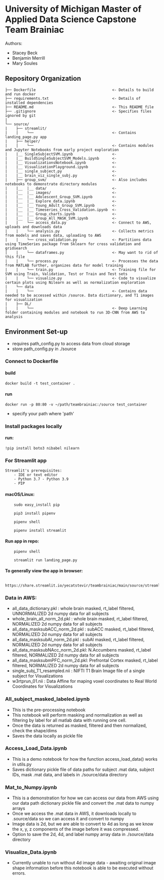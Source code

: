 # University of Michigan Master of Applied Data Science Capstone Team Brainiac

Authors:

- Stacey Beck 
- Benjamin Merrill
- Mary Soules

## Repository Organization
    ├── Dockerfile                                   <- Details to build and run docker
    ├── requirements.txt                             <- Details of installed dependencies
    ├── README.md                                    <- This README file
    ├── .gitignore                                   <- Specifies files ignored by git
    |
    └── source/
    |    ├── streamlit/
    |    |    └──                                    <- Contains landing_page.py app
    |    ├── helper/
    |    |    └──                                    <- Contains modules and Jupyter Notebooks from early project exploration
    |    |__ SingleSubjectSVM.ipynb                  <-
    |    |__ BuildSingleSubjectSVM_Models.ipynb      <-
    |    |__ VisualizationsNotebook.ipynb            <-
    |    |__ VisualizationPlayground.ipynb           <-
    |    |__ single_subject.py                       <-
    |    |__ brain_viz_single_subj.py                <-
    |    ├── group_svm/                              <- Also includes notebooks to demonstrate directory modules
    |    |__  |__ data/                              <-
    |    |__  |__ images/                            <-
    |    |__  |__ Adolescent_Group_SVM.ipynb         <-
    |    |__  |__ Explore_data.ipynb                 <-
    |    |__  |__ Young_Adult_Group_SVM.ipynb        <-
    |    |__  |__ Timeseries_Cross_Validation.ipynb  <-
    |    |__  |__ Group_charts.ipynb                 <-
    |    |__  |__ Group_All_MASK_SVM.ipynb           <-
    |    |    └── access_data.py                     <- Connect to AWS, uploads and downloads data
    |    |    └── analysis.py                        <- Collects metrics from models and saves data, uploading to AWS
    |    |    └── cross_validation.py                <- Partitions data using TimeSeries package from Sklearn for cross validation and gridsearch
    |    |    └── dataframes.py                      <- May want to rid of this file
    |    |    └── process.py                         <- Processes the data from MATLAB further, organizes data for model training
    |    |    └── train.py                           <- Training file for SVM using Train, Validation, Test or Train and Test sets
    |    |    └── visualize.py                       <- Code to visualize certain plots using Nilearn as well as normalization exploration
    |    └── data   
    |    |    └──                                    <- Contains data needed to be accessed within /source. Data dictionary, and T1 images for visualization 
    |    ├── DL/
    |    |    └──                                    <- Deep Learning folder containing modules and notebook to run 3D-CNN from AWS to analysis
 
## Environment Set-up

- requires path_config.py to access data from cloud storage
- store path_config.py in ./source

### Connect to Dockerfile 
#### build 
    docker build -t test_container .

#### run
    docker run -p 80:80 -v ~/path/teambrainiac:/source test_container

* specify your path where 'path'

### Install packages locally

#### run:
    !pip install boto3 nibabel nilearn
    
### For Streamlit app
    Streamlit's prerequisites:
        - IDE or text editor
        - Python 3.7 - Python 3.9
        - PIP
        
#### macOS/Linux:
        sudo easy_install pip
        
        pip3 install pipenv
        
        pipenv shell
        
        pipenv install streamlit
        
#### Run app in repo:
        pipenv shell
        
        streamlit run landing_page.py
        
#### To generally view the app in browser:
        https://share.streamlit.io/yecatstevir/teambrainiac/main/source/streamlit/landing_page.py
        

### Data in AWS:
- all_data_dictionary.pkl         : whole brain masked, rt_label filtered, UNNORMALIZED 2d numpy data for all subjects
- whole_brain_all_norm_2d.pkl     : whole brain masked, rt_label filtered, NORMALIZED 2d numpy data for all subjects
- all_data_masksubACC_norm_2d.pkl : subACC masked, rt_label filtered, NORMALIZED 2d numpy data for all subjects
- all_data_masksubAI_norm_2d.pkl  : subAI masked, rt_label filtered, NORMALIZED 2d numpy data for all subjects
- all_data_masksubNAcc_norm_2d.pkl: N.Accumbens masked, rt_label filtered, NORMALIZED 2d numpy data for all subjects
- all_data_masksubmPFC_norm_2d.pkl: Prefrontal Cortex masked, rt_label filtered, NORMALIZED 2d numpy data for all subjects
- single_subj_T1_resampled.nii    : NIFTI T1 Brain Image file of a single subject for Visualizations
- w3rtprun_01.nii                 : Data Affine for maping voxel coordinates to Real World Coordinates for Visualizations

### All_subject_masked_labeled.ipynb

- This is the pre-processing notebook
- This notebook will perform masking and normalization as well as filtering by label for all matlab data with running one cell. 
- Once the data is returned as masked, filtered and then normalized, check the shape/dims
- Saves the data locally as pickle file

### Access_Load_Data.ipynb

- This is a demo notebook for how the function access_load_data() works in utils.py
- Saves dictionary pickle file of data paths for subject .mat data, subject IDs, mask .mat data, and labels in ./source/data directory

### Mat_to_Numpy.ipynb

- This is a demonstration for how we can access our data from AWS using our data path dictionary pickle file and convert the .mat data to numpy arrays
- Once we access the .mat data in AWS, it downloads locally to .source/data so we can access it and convert to numpy
- Image data is 2d, but we are able to convert to 4d as long as we know the x, y, z components of the image before it was compressed.
- Option to save the 2d, 4d, and label numpy array data in ./source/data directory

### Visualize_Data.ipynb

- Currently unable to run without 4d image data - awaiting original image shape information before this notebook is able to be executed without errors. 



